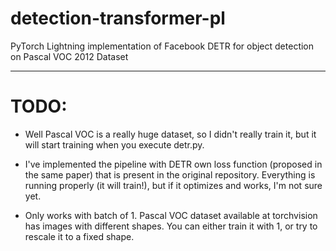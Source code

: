 # detection-transformer-pl
PyTorch Lightning implementation of Facebook DETR for object detection on Pascal VOC 2012 Dataset

------------------------------

# TODO:

- Well Pascal VOC is a really huge dataset, so I didn't really train it, but it will start training when you execute detr.py. 

- I've implemented the pipeline with DETR own loss function (proposed in the same paper) that is present in the original repository. Everything is running properly (it will train!), but if it optimizes and works, I'm not sure yet. 

- Only works with batch of 1. Pascal VOC dataset available at torchvision has images with different shapes. You can either train it with 1, or try to rescale it to a fixed shape.